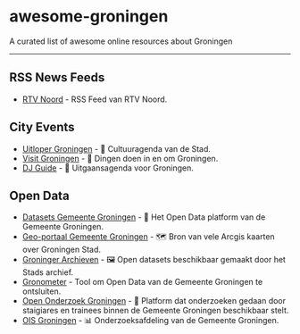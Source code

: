 # awesome-groningen

A curated list of awesome online resources about Groningen

---

## RSS News Feeds
* [RTV Noord](https://rtvnoord.nl/rss) - RSS Feed van RTV Noord.

## City Events
* [Uitloper Groningen](https://groningen.uitloper.nu/) - 	&#127908; Cultuuragenda van de Stad. 
* [Visit Groningen](https://www.visitgroningen.nl/nl/doen) - &#127794; Dingen doen in en om Groningen.
* [DJ Guide](https://gdpr.djguide.nl/events.p?city=groningen) - &#127867; Uitgaansagenda voor Groningen.

## Open Data
* [Datasets Gemeente Groningen](https://groningen.dataplatform.nl/#/data) - &#128212; Het Open Data platform van de Gemeente Groningen.
* [Geo-portaal Gemeente Groningen](https://groningen.maps.arcgis.com/home/index.html) - &#128506; Bron van vele Arcgis kaarten over Groningen Stad.
* [Groninger Archieven](https://www.groningerarchieven.nl/onderzoek/open-data) - &#128444; Open datasets beschikbaar gemaakt door het Stads archief.
* [Gronometer](https://groningen.buurtmonitor.nl/) - Tool om Open Data van de Gemeente Groningen te ontsluiten.
* [Open Onderzoek Groningen](https://www.openonderzoekgroningen.nl/) - &#128196; Platform dat onderzoeken gedaan door staigiares en trainees binnen de Gemeente Groningen beschikbaar stelt. 
* [OIS Groningen](https://oisgroningen.nl/) - 	&#128202; Onderzoeksafdeling van de Gemeente Groningen.